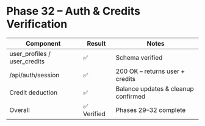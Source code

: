 ﻿# Phase 32 – Auth & Credits Verification

| Component | Result | Notes |
|------------|---------|-------|
| user_profiles / user_credits | ✅ | Schema verified |
| /api/auth/session | ✅ | 200 OK – returns user + credits |
| Credit deduction | ✅ | Balance updates & cleanup confirmed |
| Overall | ✅ Verified | Phases 29–32 complete |
